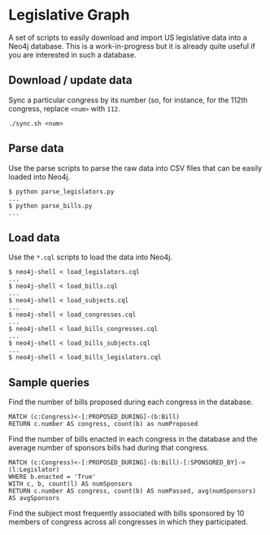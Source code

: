 # Legislative Graph

A set of scripts to easily download and import US legislative data into a Neo4j
database. This is a work-in-progress but it is already quite useful if you are
interested in such a database.

## Download / update data

Sync a particular congress by its number (so, for instance, for the 112th
congress, replace `<num>` with `112`.

```
./sync.sh <num>
```

## Parse data

Use the parse scripts to parse the raw data into CSV files that can be easily
loaded into Neo4j.

```
$ python parse_legislators.py
...
$ python parse_bills.py
...
```

## Load data

Use the `*.cql` scripts to load the data into Neo4j.

```
$ neo4j-shell < load_legislators.cql
...
$ neo4j-shell < load_bills.cql
...
$ neo4j-shell < load_subjects.cql
...
$ neo4j-shell < load_congresses.cql
...
$ neo4j-shell < load_bills_congresses.cql
...
$ neo4j-shell < load_bills_subjects.cql
...
$ neo4j-shell < load_bills_legislators.cql
```

## Sample queries

Find the number of bills proposed during each congress in the database.

```
MATCH (c:Congress)<-[:PROPOSED_DURING]-(b:Bill)
RETURN c.number AS congress, count(b) as numProposed
```

Find the number of bills enacted in each congress in the database and the
average number of sponsors bills had during that congress.

```
MATCH (c:Congress)<-[:PROPOSED_DURING]-(b:Bill)-[:SPONSORED_BY]->(l:Legislator)
WHERE b.enacted = 'True'
WITH c, b, count(l) AS numSponsors
RETURN c.number AS congress, count(b) AS numPassed, avg(numSponsors) AS avgSponsors
```

Find the subject most frequently associated with bills sponsored by 10 members
of congress across all congresses in which they participated.

```
```
